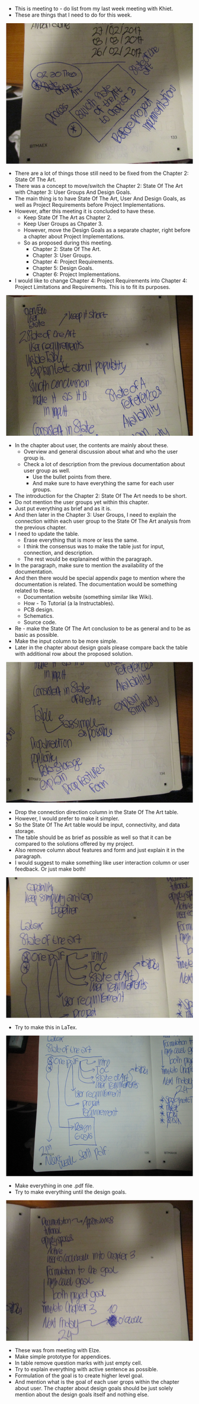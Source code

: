 * This is meeting to - do list from my last week meeting with Khiet.
* These are things that I need to do for this week.

![./20170319-2254-cet-28-1.png](./20170319-2254-cet-28-1.png)

* There are a lot of things those still need to be fixed from the Chapter 2: State Of The Art.
* There was a concept to move/switch the Chapter 2: State Of The Art with Chapter 3: User Groups And Design Goals.
* The main thing is to have State Of The Art, User And Design Goals, as well as Project Requirements before Project Implementations.
* However, after this meeting it is concluded to have these.
	* Keep State Of The Art as Chapter 2.
	* Keep User Groups as Chpater 3.
	* However, move the Design Goals as a separate chapter, right before a chapter about Project Implementations.
	* So as proposed during this meeting.
		* Chapter 2: State Of The Art.
		* Chapter 3: User Groups.
		* Chapter 4: Project Requirements.
		* Chapter 5: Design Goals.
		* Chapter 6: Project Implementations.
* I would like to change Chapter 4: Project Requirements into Chapter 4: Project Limitations and Requirements. This is to fit its purposes.
  
![./20170319-2254-cet-28-2.png](./20170319-2254-cet-28-2.png)

* In the chapter about user, the contents are mainly about these.
	* Overview and general discussion about what and who the user group is.
	* Check a lot of description from the previous documentation about user group as well.
		* Use the bullet points from there.
		* And make sure to have everything the same for each user groups.
* The introduction for the Chapter 2: State Of The Art needs to be short.
* Do not mention the user groups yet within this chapter.
* Just put everything as brief and as it is.
* And then later in the Chapter 3: User Groups, I need to explain the connection within each user group to the State Of The Art analysis from the previous chapter.
* I need to update the table.
	* Erase everything that is more or less the same.
	* I think the consensus was to make the table just for input, connection, and description.
	* The rest would be explanained within the paragraph.
* In the paragraph, make sure to mention the availability of the documentation.
* And then there would be special appendix page to mention where the documentation is related. The documentation would be something related to these.
	* Documentation website (something similar like Wiki).
	* How - To Tutorial (a la Instructables). 
	* PCB design.
	* Schematics.
	* Source code.
* Re - make the State Of The Art conclusion to be as general and to be as basic as possible.
* Make the input column to be more simple.
* Later in the chapter about design goals please compare back the table with additional row about the proposed solution.

![./20170319-2254-cet-28-3.png](./20170319-2254-cet-28-3.png)

* Drop the connection direction column in the State Of The Art table.
* However, I would prefer to make it simpler.
* So the State Of The Art table would be input, connectivity, and data storage.
* The table should be as brief as possible as well so that it can be compared to the solutions offered by my project.
* Also remove column about features and form and just explain it in the paragraph.
* I would suggest to make something like user interaction column or user feedback. Or just make both!

![./20170319-2254-cet-28-4.png](./20170319-2254-cet-28-4.png)

* Try to make this in LaTex.

![./20170319-2254-cet-28-5.png](./20170319-2254-cet-28-5.png)

* Make everything in one .pdf file.
* Try to make everything until the design goals.

![./20170319-2254-cet-28-6.png](./20170319-2254-cet-28-6.png)

* These was from meeting with Elze.
* Make simple prototype for appendices.
* In table remove question marks with just empty cell.
* Try to explain everything with active sentence as possible.
* Formulation of the goal is to create higher level goal.
* And mention what is the goal of each user grops within the chapter about user. The chapter about design goals should be just solely mention about the design goals itself and nothing else.
